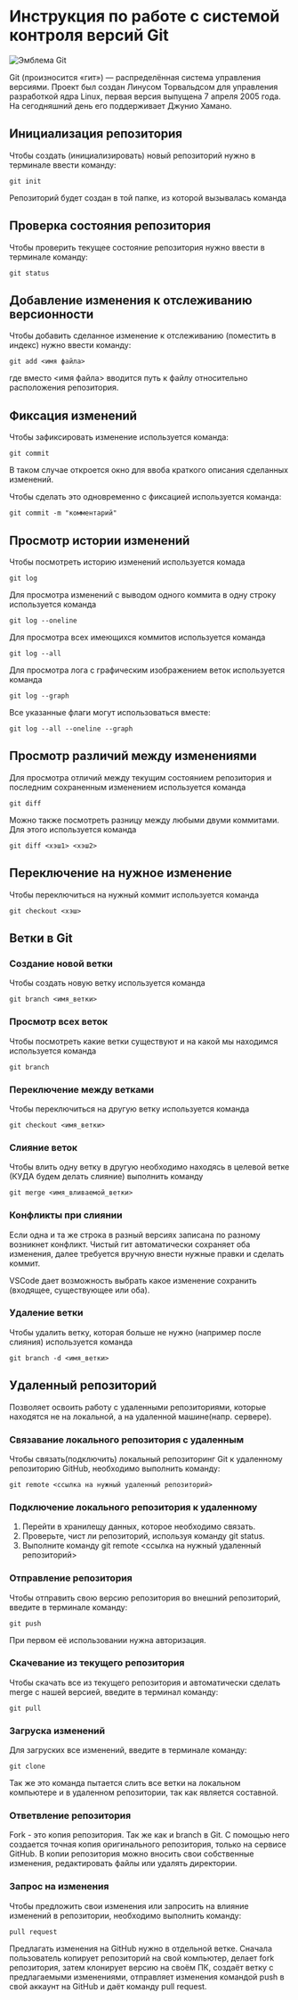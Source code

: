 # **Инструкция по работе с системой контроля версий Git**

![Эмблема Git](git.jpg)

Git (произносится «гит») — распределённая система управления версиями. Проект был создан Линусом Торвальдсом для управления разработкой ядра Linux, первая версия выпущена 7 апреля 2005 года. На сегодняшний день его поддерживает Джунио Хамано.

## Инициализация репозитория

Чтобы создать (инициализировать) новый репозиторий нужно в терминале ввести команду:

    git init

Репозиторий будет создан в той папке, из которой вызывалась команда

## Проверка состояния репозитория

Чтобы проверить текущее состояние репозитория нужно ввести в терминале команду:

    git status

## Добавление изменения к отслеживанию версионности

Чтобы добавить сделанное изменение к отслеживанию (поместить в индекс) нужно ввести команду:

    git add <имя файла>

где вместо <имя файла> вводится путь к файлу относительно расположения репозитория.

## Фиксация изменений

Чтобы зафиксировать изменение используется команда:

    git commit

В таком случае откроется окно для ввоба краткого описания сделанных изменений.

Чтобы сделать это одновременно с фиксацией используется команда:

    git commit -m "комментарий"

## Просмотр истории изменений

Чтобы посмотреть историю изменений используется комада

    git log

Для просмотра изменений с выводом одного коммита в одну строку используется команда

    git log --oneline

Для просмотра всех имеющихся коммитов используется команда

    git log --all

Для просмотра лога с графическим изображением веток используется команда

    git log --graph

Все указанные флаги могут использоваться вместе:

    git log --all --oneline --graph

## Просмотр различий между изменениями

Для просмотра отличий между текущим состоянием репозитория и последним сохраненным изменением используется команда

    git diff

Можно также посмотреть разницу между любыми двуми коммитами. Для этого используется команда

    git diff <хэш1> <хэш2>

## Переключение на нужное изменение

Чтобы переключиться на нужный коммит используется команда

    git checkout <хэш>

## Ветки в Git

### Создание новой ветки

Чтобы создать новую ветку используется команда

    git branch <имя_ветки>

### Просмотр всех веток

Чтобы посмотреть какие ветки существуют и на какой мы находимся используется команда

    git branch

### Переключение между ветками

Чтобы переключиться на другую ветку используется команда

    git checkout <имя_ветки>

### Слияние веток

Чтобы влить одну ветку в другую необходимо находясь в целевой ветке (КУДА будем делать слияние) выполнить команду

    git merge <имя_вливаемой_ветки>

### Конфликты при слиянии

Если одна и та же строка в разный версиях записана по разному возникнет конфликт.
Чистый гит автоматически сохраняет оба изменения, далее требуется вручную внести нужные правки и сделать коммит.

VSСode дает возможность выбрать какое изменение сохранить (входящее, существующее или оба).

### Удаление ветки

Чтобы удалить ветку, которая больше не нужно (например после слияния) используется команда

    git branch -d <имя_ветки>

## Удаленный репозиторий

Позволяет освоить работу с удаленными репозиториями, которые находятся не на локальной, а на удаленной машине(напр. сервере).

### Связавание локального репозитория с удаленным

Чтобы связать(подключить) локальный репозиторинг Git к удаленному репозиторию GitHub, необходимо выполнить команду:

    git remote <ссылка на нужный удаленный репозиторий>

### Подключение локального репозитория к удаленному 

1. Перейти в хранилещу данных, которое необходимо связать. 
1. Проверьте, чист ли репозиторий, используя команду git status.
1. Выполните команду git remote <ссылка на нужный удаленный репозиторий>

### Отправление репозитория

Чтобы отправить свою версию репозитория во
внешний репозиторий, введите в терминале команду:

    git push

При первом её использовании нужна авторизация. 

### Скачевание из текущего репозитория 

Чтобы скачать все из текущего репозитория и автоматически сделать merge с нашей версией, введите в терминал команду:

    git pull

### Загруска изменений

Для загруских все изменений, введите в терминале команду:

    git clone

Так же это команда пытается слить все ветки на локальном компьютере и в удаленном репозитории, так как является составной. 

### Ответвление репозитория

Fork - это копия репозитория.
Так же как и branch в Git. С помощью него создается точная копия оригинального репозитория, только на сервисе GitHub. В копии репозитория можно вносить свои собственные изменения, редактировать файлы или удалять директории.

### Запрос на изменения 

Чтобы предложить свои изменения или запросить на влияние изменений в репозитории, необходимо выполнить команду:

    pull request 

Предлагать изменения на GitHub нужно в отдельной ветке. Сначала пользователь копирует репозиторий на свой компьютер, делает fork репозитория, затем клонирует версию на своём ПК, создаёт ветку с предлагаемыми изменениями, отправляет изменения командой push в свой аккаунт на GitHub и даёт команду pull request. 